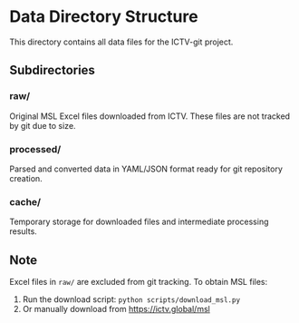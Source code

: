 # Data Directory Structure

This directory contains all data files for the ICTV-git project.

## Subdirectories

### raw/
Original MSL Excel files downloaded from ICTV. These files are not tracked by git due to size.

### processed/
Parsed and converted data in YAML/JSON format ready for git repository creation.

### cache/
Temporary storage for downloaded files and intermediate processing results.

## Note
Excel files in `raw/` are excluded from git tracking. To obtain MSL files:
1. Run the download script: `python scripts/download_msl.py`
2. Or manually download from https://ictv.global/msl